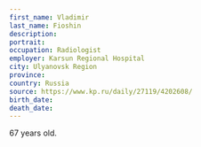 ```yaml
---
first_name: Vladimir
last_name: Fioshin
description: 
portrait: 
occupation: Radiologist
employer: Karsun Regional Hospital
city: Ulyanovsk Region
province: 
country: Russia
source: https://www.kp.ru/daily/27119/4202608/
birth_date: 
death_date: 
---
```


67 years old.
